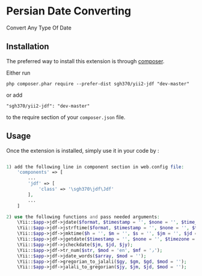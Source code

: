 Persian Date Converting
=======================
Convert Any Type Of Date

Installation
------------

The preferred way to install this extension is through [composer](http://getcomposer.org/download/).

Either run

```
php composer.phar require --prefer-dist sgh370/yii2-jdf "dev-master"
```

or add

```
"sgh370/yii2-jdf": "dev-master"
```

to the require section of your `composer.json` file.


Usage
-----

Once the extension is installed, simply use it in your code by  :

```php

1) add the following line in component section in web.config file:
    'components' => [
        ...
        'jdf' => [
            'class' => '\sgh370\jdf\Jdf'
        ],
        ...
    ]

2) use the following functions and pass needed arguments:
    \Yii::$app->jdf->jdate($format, $timestamp = '', $none = '', $time_zone = 'Asia/Tehran', $tr_num = 'fa');
    \Yii::$app->jdf->jstrftime($format, $timestamp = '', $none = '', $time_zone = 'Asia/Tehran', $tr_num = 'fa');
    \Yii::$app->jdf->jmktime($h = '', $m = '', $s = '', $jm = '', $jd = '', $jy = '', $none = '', $timezone = 'Asia/Tehran');
    \Yii::$app->jdf->jgetdate($timestamp = '', $none = '', $timezone = 'Asia/Tehran', $tn = 'en');
    \Yii::$app->jdf->jcheckdate($jm, $jd, $jy);
    \Yii::$app->jdf->tr_num($str, $mod = 'en', $mf = '٫');
    \Yii::$app->jdf->jdate_words($array, $mod = '');
    \Yii::$app->jdf->gregorian_to_jalali($gy, $gm, $gd, $mod = '');
    \Yii::$app->jdf->jalali_to_gregorian($jy, $jm, $jd, $mod = '');

```